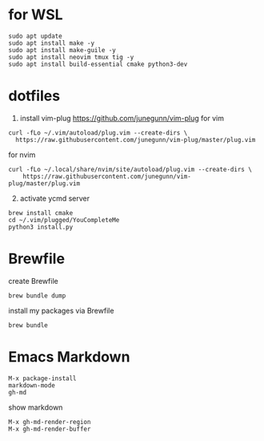 # for WSL
```
sudo apt update
sudo apt install make -y
sudo apt install make-guile -y
sudo apt install neovim tmux tig -y
sudo apt install build-essential cmake python3-dev
```
# dotfiles
1. install vim-plug
https://github.com/junegunn/vim-plug
for vim
```
curl -fLo ~/.vim/autoload/plug.vim --create-dirs \
  https://raw.githubusercontent.com/junegunn/vim-plug/master/plug.vim

```
for nvim
```
curl -fLo ~/.local/share/nvim/site/autoload/plug.vim --create-dirs \
    https://raw.githubusercontent.com/junegunn/vim-plug/master/plug.vim
```
2. activate ycmd server
```
brew install cmake
cd ~/.vim/plugged/YouCompleteMe
python3 install.py
```

# Brewfile
create Brewfile  
```
brew bundle dump
```

install my packages via Brewfile  
```
brew bundle
```

# Emacs Markdown
```
M-x package-install
markdown-mode
gh-md
```
show markdown
```
M-x gh-md-render-region
M-x gh-md-render-buffer
```
